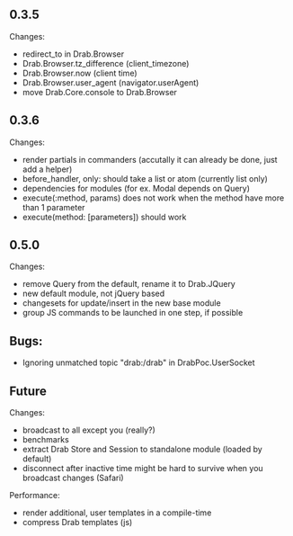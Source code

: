 ## 0.3.5
Changes:
* redirect_to in Drab.Browser
* Drab.Browser.tz_difference (client_timezone)
* Drab.Browser.now (client time)
* Drab.Browser.user_agent (navigator.userAgent)
* move Drab.Core.console to Drab.Browser

## 0.3.6
Changes:
* render partials in commanders (accutally it can already be done, just add a helper)
* before_handler, only: should take a list or atom (currently list only)
* dependencies for modules (for ex. Modal depends on Query)
* execute(:method, params) does not work when the method have more than 1 parameter
* execute(method: [parameters]) should work


## 0.5.0
Changes:
* remove Query from the default, rename it to Drab.JQuery
* new default module, not jQuery based
* changesets for update/insert in the new base module
* group JS commands to be launched in one step, if possible

## Bugs:
* Ignoring unmatched topic "drab:/drab" in DrabPoc.UserSocket

## Future
Changes:
* broadcast to all except you (really?)
* benchmarks
* extract Drab Store and Session to standalone module (loaded by default)
* disconnect after inactive time might be hard to survive when you broadcast changes (Safari)

Performance:
* render additional, user templates in a compile-time
* compress Drab templates (js)
